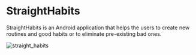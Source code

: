 # StraightHabits

StraightHabits is an Android application that helps the users to create new routines and good habits or to eliminate pre-existing bad ones.

![straight_habits](https://user-images.githubusercontent.com/92364616/184653933-c03ef776-68b9-4146-91b2-fc4c18fb60e0.png)
